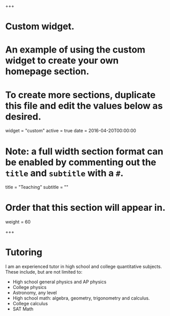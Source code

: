 +++
# Custom widget.
# An example of using the custom widget to create your own homepage section.
# To create more sections, duplicate this file and edit the values below as desired.
widget = "custom"
active = true
date = 2016-04-20T00:00:00

# Note: a full width section format can be enabled by commenting out the `title` and `subtitle` with a `#`.
title = "Teaching"
subtitle = ""

# Order that this section will appear in.
weight = 60

+++

# Tutoring

I am an experienced tutor in high school and college quantitative subjects.  These include, but are not limited to:

  * High school general physics and AP physics
  * College physics
  * Astronomy, any level
  * High school math: algebra, geometry, trigonometry and calculus.
  * College calculus
  * SAT Math
  




